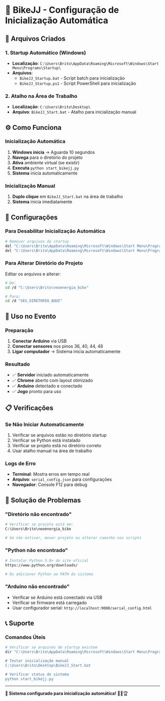 # 🚀 BikeJJ - Configuração de Inicialização Automática

## 📁 Arquivos Criados

### 1. **Startup Automático (Windows)**
- **Localização**: `C:\Users\Brito\AppData\Roaming\Microsoft\Windows\Start Menu\Programs\Startup\`
- **Arquivos**:
  - `BikeJJ_Startup.bat` - Script batch para inicialização
  - `BikeJJ_Startup.ps1` - Script PowerShell para inicialização

### 2. **Atalho na Área de Trabalho**
- **Localização**: `C:\Users\Brito\Desktop\`
- **Arquivo**: `BikeJJ_Start.bat` - Atalho para inicialização manual

## ⚙️ Como Funciona

### **Inicialização Automática**
1. **Windows inicia** → Aguarda 10 segundos
2. **Navega** para o diretório do projeto
3. **Ativa** ambiente virtual (se existir)
4. **Executa** `python start_bikejj.py`
5. **Sistema** inicia automaticamente

### **Inicialização Manual**
1. **Duplo clique** em `BikeJJ_Start.bat` na área de trabalho
2. **Sistema** inicia imediatamente

## 🔧 Configurações

### **Para Desabilitar Inicialização Automática**
```bash
# Remover arquivos do startup
del "C:\Users\Brito\AppData\Roaming\Microsoft\Windows\Start Menu\Programs\Startup\BikeJJ_Startup.bat"
del "C:\Users\Brito\AppData\Roaming\Microsoft\Windows\Start Menu\Programs\Startup\BikeJJ_Startup.ps1"
```

### **Para Alterar Diretório do Projeto**
Editar os arquivos e alterar:
```bash
# De:
cd /d "C:\Users\Brito\neoenergia_bike"

# Para:
cd /d "SEU_DIRETORIO_AQUI"
```

## 🎯 Uso no Evento

### **Preparação**
1. **Conectar Arduino** via USB
2. **Conectar sensores** nos pinos 36, 40, 44, 48
3. **Ligar computador** → Sistema inicia automaticamente

### **Resultado**
- ✅ **Servidor** iniciado automaticamente
- ✅ **Chrome** aberto com layout otimizado
- ✅ **Arduino** detectado e conectado
- ✅ **Jogo** pronto para uso

## 📋 Verificações

### **Se Não Iniciar Automaticamente**
1. Verificar se arquivos estão no diretório startup
2. Verificar se Python está instalado
3. Verificar se projeto está no diretório correto
4. Usar atalho manual na área de trabalho

### **Logs de Erro**
- **Terminal**: Mostra erros em tempo real
- **Arquivo**: `serial_config.json` para configurações
- **Navegador**: Console F12 para debug

## 🚨 Solução de Problemas

### **"Diretório não encontrado"**
```bash
# Verificar se projeto está em:
C:\Users\Brito\neoenergia_bike

# Se não estiver, mover projeto ou alterar caminho nos scripts
```

### **"Python não encontrado"**
```bash
# Instalar Python 3.8+ do site oficial
https://www.python.org/downloads/

# Ou adicionar Python ao PATH do sistema
```

### **"Arduino não encontrado"**
- Verificar se Arduino está conectado via USB
- Verificar se firmware está carregado
- Usar configurador serial: `http://localhost:9000/serial_config.html`

## 📞 Suporte

### **Comandos Úteis**
```bash
# Verificar se arquivos de startup existem
dir "C:\Users\Brito\AppData\Roaming\Microsoft\Windows\Start Menu\Programs\Startup\"

# Testar inicialização manual
C:\Users\Brito\Desktop\BikeJJ_Start.bat

# Verificar status do sistema
python start_bikejj.py
```

---

**🎯 Sistema configurado para inicialização automática!** 🚴‍♂️🏆
